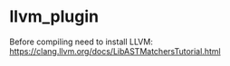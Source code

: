 # llvm_plugin

Before compiling need to install LLVM:
https://clang.llvm.org/docs/LibASTMatchersTutorial.html
